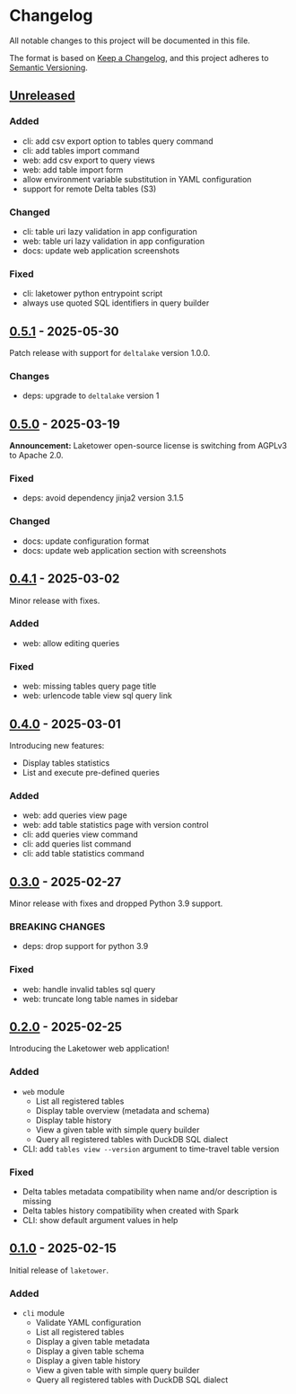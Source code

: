 # Changelog

All notable changes to this project will be documented in this file.

The format is based on [Keep a Changelog](https://keepachangelog.com/en/1.1.0/),
and this project adheres to [Semantic Versioning](https://semver.org/spec/v2.0.0.html).

## [Unreleased]
### Added
- cli: add csv export option to tables query command
- cli: add tables import command
- web: add csv export to query views
- web: add table import form
- allow environment variable substitution in YAML configuration
- support for remote Delta tables (S3)

### Changed
- cli: table uri lazy validation in app configuration
- web: table uri lazy validation in app configuration
- docs: update web application screenshots

### Fixed
- cli: laketower python entrypoint script
- always use quoted SQL identifiers in query builder

## [0.5.1] - 2025-05-30
Patch release with support for `deltalake` version 1.0.0.

### Changes
- deps: upgrade to `deltalake` version 1

## [0.5.0] - 2025-03-19
**Announcement:** Laketower open-source license is switching from AGPLv3 to Apache 2.0.

### Fixed
- deps: avoid dependency jinja2 version 3.1.5

### Changed
- docs: update configuration format
- docs: update web application section with screenshots

## [0.4.1] - 2025-03-02
Minor release with fixes.

### Added
- web: allow editing queries

### Fixed
- web: missing tables query page title
- web: urlencode table view sql query link

## [0.4.0] - 2025-03-01
Introducing new features:
- Display tables statistics
- List and execute pre-defined queries

### Added
- web: add queries view page
- web: add table statistics page with version control
- cli: add queries view command
- cli: add queries list command
- cli: add table statistics command

## [0.3.0] - 2025-02-27
Minor release with fixes and dropped Python 3.9 support.

### BREAKING CHANGES
- deps: drop support for python 3.9

### Fixed
- web: handle invalid tables sql query
- web: truncate long table names in sidebar

## [0.2.0] - 2025-02-25
Introducing the Laketower web application!

### Added
- `web` module
    - List all registered tables
    - Display table overview (metadata and schema)
    - Display table history
    - View a given table with simple query builder
    - Query all registered tables with DuckDB SQL dialect
- CLI: add `tables view --version` argument to time-travel table version

### Fixed
- Delta tables metadata compatibility when name and/or description is missing
- Delta tables history compatibility when created with Spark
- CLI: show default argument values in help

## [0.1.0] - 2025-02-15
Initial release of `laketower`.

### Added
- `cli` module
    - Validate YAML configuration
    - List all registered tables
    - Display a given table metadata
    - Display a given table schema
    - Display a given table history
    - View a given table with simple query builder
    - Query all registered tables with DuckDB SQL dialect

[Unreleased]: https://github.com/datalpia/laketower/compare/0.5.1...HEAD
[0.5.1]: https://github.com/datalpia/laketower/compare/0.5.0...0.5.1
[0.5.0]: https://github.com/datalpia/laketower/compare/0.4.1...0.5.0
[0.4.1]: https://github.com/datalpia/laketower/compare/0.4.0...0.4.1
[0.4.0]: https://github.com/datalpia/laketower/compare/0.3.0...0.4.0
[0.3.0]: https://github.com/datalpia/laketower/compare/0.2.0...0.3.0
[0.2.0]: https://github.com/datalpia/laketower/compare/0.1.0...0.2.0
[0.1.0]: https://github.com/datalpia/laketower/releases/tag/0.1.0